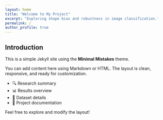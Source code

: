 ```yaml
---
layout: home
title: "Welcome to My Project"
excerpt: "Exploring shape bias and robustness in image classification."
permalink: /
author_profile: true
---
```


## Introduction

This is a simple Jekyll site using the **Minimal Mistakes** theme.

You can add content here using Markdown or HTML. The layout is clean, responsive, and ready for customization.

- 🔍 Research summary
- 📊 Results overview
- 📁 Dataset details
- 📎 Project documentation

Feel free to explore and modify the layout!
